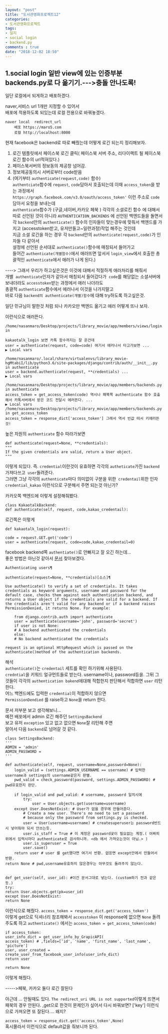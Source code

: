 ```yaml
---
layout: "post"
title: "도서관영화프로젝트12"    
categories:  
- 도서관영화프로젝트      
tags:  
- 일지      
- social login  
- backend.py  
comments : true    
date: "2018-12-02 18:50"  
---         
```


## 1.social login 일반 view에 있는 인증부분 backends.py로 다 옮기기.--->충돌 안나도록!  

일단 로컬에서 되게하고 배포하겠다.  

naver,서비스 url 1개만 지정할 수 있어서   
배포에 적용하도록 되있는데 로컬 전용으로 바꿔놓겠다.      
```
naver local  redirect_url
    배포 https://maro5.com
    로컬 http://localhost:8000
```  



현재 facebook은 backend로 따로 빼줬는데 어떻게 로긴 되는지 정리해보자.      
1) 로긴 템플릿에서 페이스북 로긴 클릭( 페이스북 서버 주소, 리다이랙트 될 페이스북 로긴 함수의 url적혀있다.)  
2) 페이스북서버의 정보동의 제공창 넘어감.  
3) 정보제공동의시 서버로부터 code받음   
4) (여기부터 `authenticate(request,code)` 함수)      
 `authentciate`함수에 `request`, `code`담아서 호출되는데 이때  `access_token`을 받는 과정에서    
`https://graph.facebook.com/v3.0/oauth/access_token'` 이런 주소로 `code`담아서 요청을 보내는데   
`authenticate`함수가 (구글,네이버,카카오 페북 ) 각각의 소셜로킨 함수 에 대해서    
따로 선언된 것이 아니라  `AUTHENTICATION_BACKENDS` 에 선언된 백엔드들을 돌면서   
각 `backend`안의 `authenticate()` 함수의 인자들이 맞는경우에 맞춰서 백엔드를 가지고   (accesstoken받고, 유저만들고~일련과정)작업 해주는 것인데     
지금  소셜 로긴을 하는 경우 각 `backend`안의 `authenticate(request,code)`가 인자들 다 같아서   
설정에 선언된 순서대로 `authenticate()`함수에 매칭되서 들어가고   
들어간 `authenticate(개별함수)`에서 애러뜨면 앞서서 `login_view`에서 호출한 총괄적인   `authenticate`에서 애러가 나게 된다.)    
    
----> 그래서 우리가 하고싶은것은 이것에 대해서 적절하게 애러처리를 해줘서      
 개별` authenticate`인자가 같아서 매칭되서 들어갔다가` code`를 해당없는 소셜서버에  
 보내더라도 `accesstoken`받는 과정에서 애러 나더라도     
 총괄적 `authenticate`함수에서 에러나서 이것을 나가지말고    
 바로 다음 `backend의 authenticate(개별)함수`에 대해 try하도록 하고싶은것.    


일단 민규님이 말한것 처럼 되나 카카오만 백엔드 옮기고 
애러 어떻게 뜨나 보자.  

이런식으로 애러뜬다.  

```
/home/nasanmaro/Desktop/projects/library_movie/app/members/views/login.py in

kakaotalk_login 보면 카톡 함수까지는 잘 온건데
user = authenticate(request, code=code) 여기서 에러나서 타고가보면 ...
▶ Local vars

/home/nasanmaro/.local/share/virtualenvs/library_movie-hgMtabiI/lib/python3.6/site-packages/django/contrib/auth/__init__.py in authenticate
user = backend.authenticate(request, **credentials) ...
▶ Local vars

/home/nasanmaro/Desktop/projects/library_movie/app/members/backends.py in authenticate
access_token = get_access_token(code) 역시나 패북쪽 authenticate 함수 호출해서 카톡서버에서 받은 코드 전달시 에러뜬다. ...
▶ Local vars
/home/nasanmaro/Desktop/projects/library_movie/app/members/backends.py in get_access_token
access_token = response_dict['access_token'] 그래서 역서 빈값 떠서 키에러뜬것!
```



높은 차원의 `authenticate`  함수 따라가보면   
```
def authenticate(request=None, **credentials):
"""
If the given credentials are valid, return a User object.
"""
```

이렇게 되있다. 즉. `credential`이란것이 유효하면 각각의 `autheticate`가진 `backend`   
가져다쓰고` user`돌려준다.    
그러면 그냥 각각의 `authenticate`마다 의미없이 구분을 위한` credentail`위한 인자   `credential_kakao` 이런식으로 구분해서 주면 되는것 아닌가?   
  
카카오쪽 백엔드에 이렇게 설정해줘봤다.   
```
class KakaotalkBackend:
def authenticate(self, request, code,kakao_credentail):
``` 
로긴쪽은 이렇게   
```
def kakaotalk_login(request):

code = request.GET.get('code')
user = authenticate(request, code=code,kakao_credentail=0)
``` 
  
facebook backend쪽 `authentiate()`로 안빠지고 잘 오긴 하는데...  
좋은 방법은 아닌것 같아서 [문서](https://docs.djangoproject.com/ko/2.1/topics/auth/default/#django.contrib.auth.authenticate) 찾아보겠다.     


```
Authenticating users¶

authenticate(request=None, **credentials)[소스]¶

Use authenticate() to verify a set of credentials. It takes credentials as keyword arguments, username and password for the default case, checks them against each authentication backend, and returns a User object if the credentials are valid for a backend. If the credentials aren't valid for any backend or if a backend raises PermissionDenied, it returns None. For example:

    from django.contrib.auth import authenticate
    user = authenticate(username='john', password='secret')
    if user is not None:
    # A backend authenticated the credentials
    else:
    # No backend authenticated the credentials

request is an optional HttpRequest which is passed on the authenticate()method of the authentication backends.
```
해석  
`authenticate()`는 `credentail` 세트를 확인 하기위해 사용된다.  
`credntial`을 키워드 얼규먼트들로 받는다.
username이나, password등을.
그뒤 그것들이 각각의 `authentication bakend`에대해 적합한지 판단해서 적합하면 `user` 리턴한다.  
어느 백엔드에도 입력한 `credential`이 적합하지 않으면  
`PermissionDendied` 를 raise하고 `None`을 return 한다.   
   
문서 저부분 보고 생각해보니...   
예전 배포에서 admin 로긴 해주던 `SettingsBackend`    
보고 유저 `exception` 있고 없고 없으면 `None`잘 리턴해 주면  
알아서 다음 `backend`로 넘어갈 것 같다.  

```
class SettingsBackend:
'''
ADMIN = 'admin'
ADMIN_PASSWORD =
'''

def authenticate(self, request, username=None,password=None):
    login_valid = (settings.ADMIN_USERNAME == username) # 입력한 username과 settings의 username같은지 판별.
    pwd_valid = check_password(password, settings.ADMIN_PASSWORD) # pwd유효한지 판단.

    if login_valid and pwd_valid: # username, password 일치시에
        try:
            user = User.objects.get(username=username)
    except User.DoesNotExist: # User가 없을 경우에 만들어준다.
        # Create a new user. There's no need to set a password
        # because only the password from settings.py is checked.
        user = User(username=username) # createsuperuser는 password반드시 넣어줘야 되서 안쓰는듯.
        user.is_staff = True # 이 계정은 password궂이 필요없는 계정.( 어짜피 위에서 입력시마다 authenticate로 검사하니까. <db 에서 가져오는것이 아님.> )
        user.is_superuser = True
        user.save()
    return user # user 를 get했다면 여기서 반환. 없응면 except안에서 만들어서 반환.
return None # pwd,username유효하지 않은경우는 아무것도 돌려주지 않는다.


def get_user(self, user_id): #이건 문서그대로 넣는다. (custom하기 전과 같은듯.)
try:
return User.objects.get(pk=user_id)
except User.DoesNotExist:
return None
```

이런식으로 해줬다.
`access_token = response_dict.get('access_token')`  
이렇게 get으로 딕셔너리 참조해봐서 `accesstoken` 이 response에  없으면 `None` 돌려주도록 하고 
`authenticate()` 에서는 `access_token = get_access_token(code)`  

```
if access_token:
user_info_dict = get_user_info_by_GrapicAPI(
access_token) # ,fields=['id', 'name', 'first_name', 'last_name', 'picture']
user, user_created = create_user_from_facebook_user_info(user_info_dict)
return user

return None  
```
이렇게 해줬다.
  
  
----->페북, 카카오 둘다 로긴 잘된다 

아근데 ... 안될때도 있다. 
`The redirect_uri URL is not supported`이렇게 뜨면서 패북의 경우 안된다. 
,get으로 한것이 문제인가 싶어서 다시 바꿔보면?  ['key'] 이런식으로 가져오면 또 잘된다.... 왜지?    

`access_token = response_dict.get('access_token',None)`   
혹시몰라서 이런식으로 default값을 줘보니까 된다. 








